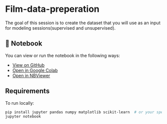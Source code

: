 # Film-data-preperation
The goal of this session is to create the dataset that you will use as an input for modeling sessions(supervised and unsupervised).
## 📓 Notebook

You can view or run the notebook in the following ways:

-  [View on GitHub](./my_notebook.ipynb)
-  [Open in Google Colab](https://colab.research.google.com/github/shabnam28/Film-data-preperation/blob/main/Seance%203%20-%20Supervised%20Learning%20-%20Solution.ipynb)
-  [Open in NBViewer](https://nbviewer.org/github/shabnam28/Film-data-preperation/blob/main/Seance%203%20-%20Supervised%20Learning%20-%20Solution.ipynb)

## Requirements

To run locally:

```bash
pip install jupyter pandas numpy matplotlib scikit-learn  # or your specific libraries
jupyter notebook
